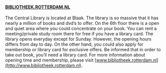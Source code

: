 #### [BIBLIOTHEEK.ROTTERDAM.NL](http://BIBLIOTHEEK.ROTTERDAM.NL)

The Central Library is located at Blaak. The library is so massive that it has nearly a million of books and dvd’s to offer. On the 6th floor there is a open and quiet area where you could concentrate on your book. You can rent a meeting/private study room there for free if you have a library card. The library opens everyday except for Sunday. However, the opening hours differs from day to day. On the other hand, you could also apply for membership or library card for exclusive offers. Be informed that in order to take out book, you’ll need a library card. For more information about opening time and membership, please visit [www.bibliotheek.rotterdam.nl](http://www.bibliotheek.rotterdam.nl).
